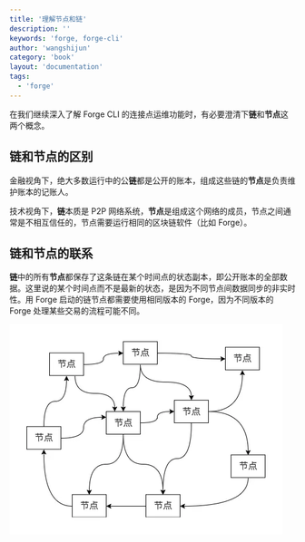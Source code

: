 ```yaml
---
title: '理解节点和链'
description: ''
keywords: 'forge, forge-cli'
author: 'wangshijun'
category: 'book'
layout: 'documentation'
tags:
  - 'forge'
---
```


在我们继续深入了解 Forge CLI 的连接点运维功能时，有必要澄清下**链**和**节点**这两个概念。

## 链和节点的区别

金融视角下，绝大多数运行中的公**链**都是公开的账本，组成这些链的**节点**是负责维护账本的记账人。

技术视角下，**链**本质是 P2P 网络系统，**节点**是组成这个网络的成员，节点之间通常是不相互信任的，节点需要运行相同的区块链软件（比如 Forge）。

## 链和节点的联系

**链**中的所有**节点**都保存了这条链在某个时间点的状态副本，即公开账本的全部数据。这里说的某个时间点而不是最新的状态，是因为不同节点间数据同步的非实时性。用 Forge 启动的链节点都需要使用相同版本的 Forge，因为不同版本的 Forge 处理某些交易的流程可能不同。

![](./images/network.png)
